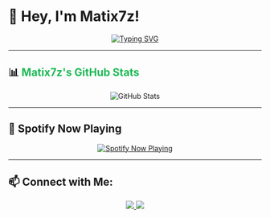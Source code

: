 # 👋 Hey, I'm Matix7z!

<p align="center">
  <a href="https://git.io/typing-svg">
    <img src="https://readme-typing-svg.herokuapp.com?font=Fira+Code&pause=1000&color=1DB954&width=435&lines=Hey%2C+welcome+to+my+GitHub!;I+love+Netspend+and+Fortnite!" alt="Typing SVG" />
  </a>
</p>

---

## 📊 <span style="color:#1DB954">Matix7z's GitHub Stats</span>

<p align="center">
  <img src="https://github-readme-stats.vercel.app/api?username=Matix7z&show_icons=true&theme=dark&icon_color=1DB954&title_color=1DB954&text_color=ffffff" alt="GitHub Stats" />
</p>

---

## 🎵 Spotify Now Playing  

<p align="center">
  <a href="https://github.com/kittinan/spotify-github-profile">
    <img src="https://spotify-github-profile.kittinanx.com/api/view?uid=31p4sdfodgec6dn6qqydvpkcjytu&cover_image=true&theme=default&show_offline=false&background_color=121212&interchange=true" alt="Spotify Now Playing">
  </a>
</p>

---

## 📫 Connect with Me:
<p align="center">
  <a href="https://twitter.com/j1xtx" target="_blank">
    <img src="https://img.shields.io/badge/X-000000?style=for-the-badge&logo=x&logoColor=white" />
  </a>
  <a href="https://discord.com/users/1114912242920587295" target="_blank">
    <img src="https://img.shields.io/badge/Discord-5865F2?style=for-the-badge&logo=discord&logoColor=white" />
  </a>
</p>
